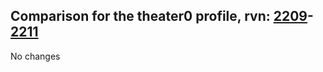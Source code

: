 ## Comparison for the theater0 profile, rvn: [2209](https://github.com/PRO100KatYT/FortniteProfileRevisions/tree/main/profiles/theater0/2209%20theater0.json)-[2211](https://github.com/PRO100KatYT/FortniteProfileRevisions/tree/main/profiles/theater0/2211%20theater0.json)

No changes
